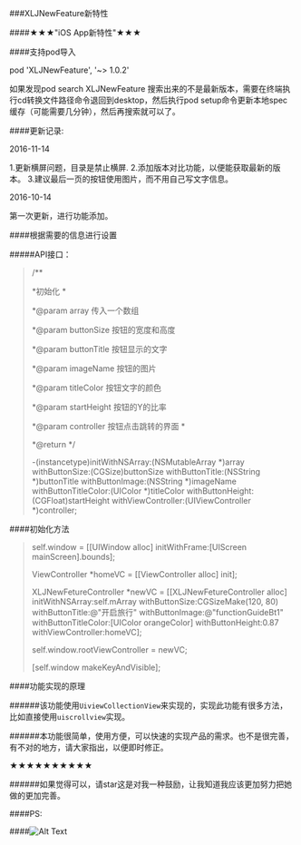 ###XLJNewFeature新特性

####★★★"iOS App新特性"★★★

####支持pod导入

pod 'XLJNewFeature', '~> 1.0.2'

如果发现pod search XLJNewFeature 搜索出来的不是最新版本，需要在终端执行cd转换文件路径命令退回到desktop，然后执行pod setup命令更新本地spec缓存（可能需要几分钟），然后再搜索就可以了。

####更新记录:

2016-11-14 

1.更新横屏问题，目录是禁止横屏.
2.添加版本对比功能，以便能获取最新的版本。
3.建议最后一页的按钮使用图片，而不用自己写文字信息。

2016-10-14 

 第一次更新，进行功能添加。



####根据需要的信息进行设置

#####API接口：

>  /**
>
> *初始化
> *
>
> *@param array       传入一个数组
>
> *@param buttonSize  按钮的宽度和高度
>
> *@param buttonTitle 按钮显示的文字
>
> *@param imageName   按钮的图片
>
> *@param titleColor  按钮文字的颜色
>
> *@param startHeight 按钮的Y的比率
>
> *@param controller  按钮点击跳转的界面
> *
>
> *@return 
> */
>
> -(instancetype)initWithNSArray:(NSMutableArray *)array withButtonSize:(CGSize)buttonSize withButtonTitle:(NSString *)buttonTitle withButtonImage:(NSString *)imageName withButtonTitleColor:(UIColor *)titleColor withButtonHeight:(CGFloat)startHeight withViewController:(UIViewController *)controller;
>
> 

####初始化方法

>self.window = [[UIWindow alloc] initWithFrame:[UIScreen mainScreen].bounds];
>
>
>   ViewController *homeVC = [[ViewController alloc] init];
>   
>   XLJNewFetureController *newVC = [[XLJNewFetureController alloc] initWithNSArray:self.mArray withButtonSize:CGSizeMake(120, 80) withButtonTitle:@"开启旅行" withButtonImage:@"functionGuideBt1" withButtonTitleColor:[UIColor orangeColor] withButtonHeight:0.87 withViewController:homeVC];
>   
>   self.window.rootViewController = newVC;
>
>
>   [self.window makeKeyAndVisible];



####功能实现的原理

######该功能使用`UiviewCollectionView`来实现的，实现此功能有很多方法，比如直接使用`uiscrollview`实现。

######本功能很简单，使用方便，可以快速的实现产品的需求。也不是很完善，有不对的地方，请大家指出，以便即时修正。

★★★★★★★★★★

######如果觉得可以，请star这是对我一种鼓励，让我知道我应该更加努力把她做的更加完善。

####PS:

####![Alt Text](https://github.com/marlonxlj/newFeaturesx/blob/master/ddd.gif)

